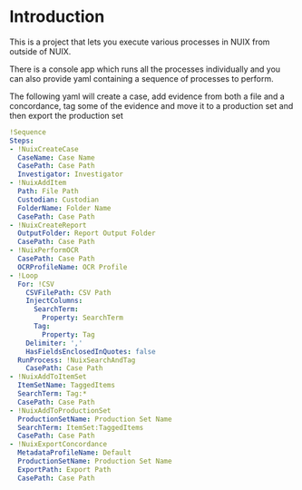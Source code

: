 # Introduction

This is a project that lets you execute various processes in NUIX from outside of NUIX.

There is a console app which runs all the processes individually and you can also provide yaml containing a sequence of processes to perform.

The following yaml will create a case, add evidence from both a file and a concordance, tag some of the evidence and move it to a production set and then export the production set


```yaml
!Sequence
Steps:
- !NuixCreateCase
  CaseName: Case Name
  CasePath: Case Path
  Investigator: Investigator
- !NuixAddItem
  Path: File Path
  Custodian: Custodian
  FolderName: Folder Name
  CasePath: Case Path
- !NuixCreateReport
  OutputFolder: Report Output Folder
  CasePath: Case Path
- !NuixPerformOCR
  CasePath: Case Path
  OCRProfileName: OCR Profile
- !Loop
  For: !CSV
    CSVFilePath: CSV Path
    InjectColumns:
      SearchTerm:
        Property: SearchTerm
      Tag:
        Property: Tag
    Delimiter: ','
    HasFieldsEnclosedInQuotes: false
  RunProcess: !NuixSearchAndTag
    CasePath: Case Path
- !NuixAddToItemSet
  ItemSetName: TaggedItems
  SearchTerm: Tag:*
  CasePath: Case Path
- !NuixAddToProductionSet
  ProductionSetName: Production Set Name
  SearchTerm: ItemSet:TaggedItems
  CasePath: Case Path
- !NuixExportConcordance
  MetadataProfileName: Default
  ProductionSetName: Production Set Name
  ExportPath: Export Path
  CasePath: Case Path


```